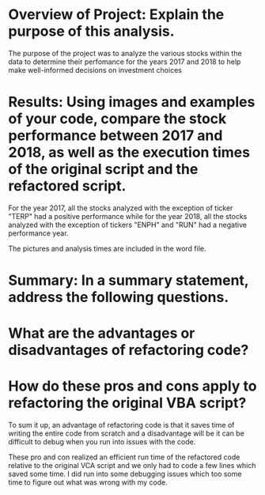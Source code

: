 #   Overview of Project: Explain the purpose of this analysis.

The purpose of the project was to analyze the various stocks within the data to determine their perfomance for the years 2017 and 2018 to help make well-informed decisions on investment choices


#   Results: Using images and examples of your code, compare the stock performance between 2017 and 2018, as well as the execution times of the original script and the refactored script.

For the year 2017, all the stocks analyzed with the exception of ticker "TERP" had a positive performance while for the year 2018,  all the stocks analyzed with the exception of tickers "ENPH" and "RUN" had a negative performance year.

The pictures and analysis times are included in the word file.


#   Summary: In a summary statement, address the following questions.
#    What are the advantages or disadvantages of refactoring code?
#    How do these pros and cons apply to refactoring the original VBA script?

To sum it up, an advantage of refactoring code is that it saves time of writing the entire code from scratch and a disadvantage will be it can be difficult to debug when you run into issues with the code.

These pro and con realized an efficient run time of the refactored code relative to the original VCA script and we only had to code a few lines which saved some time. I did run into some debugging issues which too some time to figure out what was wrong with my code.

